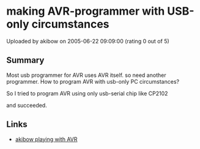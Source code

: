 # making AVR-programmer with USB-only circumstances

Uploaded by akibow on 2005-06-22 09:09:00 (rating 0 out of 5)

## Summary

Most usb programmer for AVR uses AVR itself. so need another programmer. How to program AVR with usb-only PC circumstances?  

So I tried to program AVR using only usb-serial chip like CP2102  

and succeeded.

## Links

- [akibow playing with AVR](http://www11.ocn.ne.jp/~akibow/AVR/index_e.html)
